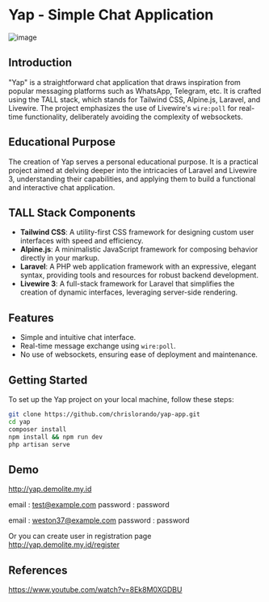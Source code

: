 # Yap - Simple Chat Application

![image](https://github.com/chrislorando/yap-app/assets/10240380/f2a24ee0-9104-465e-9d4b-bdc1e4c77849)

## Introduction

"Yap" is a straightforward chat application that draws inspiration from popular messaging platforms such as WhatsApp, Telegram, etc. It is crafted using the TALL stack, which stands for Tailwind CSS, Alpine.js, Laravel, and Livewire. The project emphasizes the use of Livewire's `wire:poll` for real-time functionality, deliberately avoiding the complexity of websockets.

## Educational Purpose

The creation of Yap serves a personal educational purpose. It is a practical project aimed at delving deeper into the intricacies of Laravel and Livewire 3, understanding their capabilities, and applying them to build a functional and interactive chat application.

## TALL Stack Components

-   **Tailwind CSS**: A utility-first CSS framework for designing custom user interfaces with speed and efficiency.
-   **Alpine.js**: A minimalistic JavaScript framework for composing behavior directly in your markup.
-   **Laravel**: A PHP web application framework with an expressive, elegant syntax, providing tools and resources for robust backend development.
-   **Livewire 3**: A full-stack framework for Laravel that simplifies the creation of dynamic interfaces, leveraging server-side rendering.

## Features

-   Simple and intuitive chat interface.
-   Real-time message exchange using `wire:poll`.
-   No use of websockets, ensuring ease of deployment and maintenance.

## Getting Started

To set up the Yap project on your local machine, follow these steps:

```bash
git clone https://github.com/chrislorando/yap-app.git
cd yap
composer install
npm install && npm run dev
php artisan serve
```

## Demo

http://yap.demolite.my.id

email : test@example.com
password : password

email : weston37@example.com
password : password

Or you can create user in registration page
http://yap.demolite.my.id/register

## References

https://www.youtube.com/watch?v=8Ek8M0XGDBU
